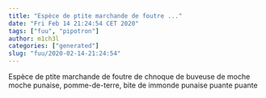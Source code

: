 ```yaml
---
title: "Espèce de ptite marchande de foutre ..."
date: "Fri Feb 14 21:24:54 CET 2020"
tags: ["fuu", "pipotron"]
author: m1ch3l
categories: ["generated"]
slug: "fuu/2020-02-14-21:24:54"
---
```


Espèce de ptite marchande de foutre de chnoque de buveuse de moche moche punaise, pomme-de-terre, bite de immonde punaise puante puante
